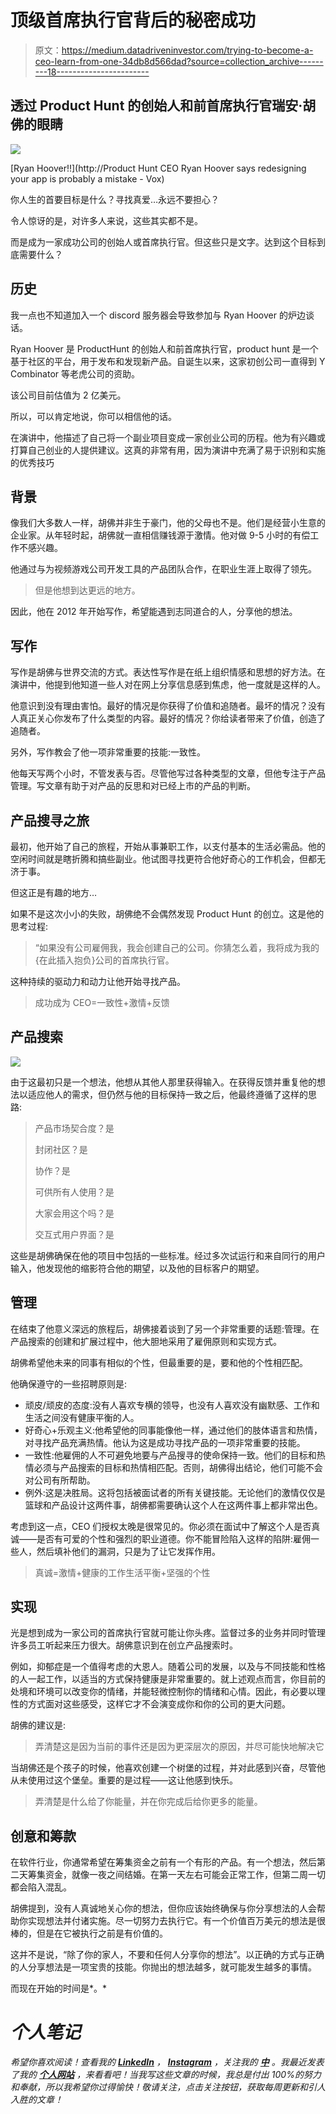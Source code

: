# 顶级首席执行官背后的秘密成功

> 原文：<https://medium.datadriveninvestor.com/trying-to-become-a-ceo-learn-from-one-34db8d566dad?source=collection_archive---------18----------------------->

## 透过 Product Hunt 的创始人和前首席执行官瑞安·胡佛的眼睛

![](img/93d96d611555ce15122049f6faa3874e.png)

[Ryan Hoover!!](http://Product Hunt CEO Ryan Hoover says redesigning your app is probably a mistake - Vox)

你人生的首要目标是什么？寻找真爱…永远不要担心？

令人惊讶的是，对许多人来说，这些其实都不是。

而是成为一家成功公司的创始人或首席执行官。但这些只是文字。达到这个目标到底需要什么？

## 历史

我一点也不知道加入一个 discord 服务器会导致参加与 Ryan Hoover 的炉边谈话。

Ryan Hoover 是 ProductHunt 的创始人和前首席执行官，product hunt 是一个基于社区的平台，用于发布和发现新产品。自诞生以来，这家初创公司一直得到 Y Combinator 等老虎公司的资助。

该公司目前估值为 2 亿美元。

所以，可以肯定地说，你可以相信他的话。

在演讲中，他描述了自己将一个副业项目变成一家创业公司的历程。他为有兴趣或打算自己创业的人提供建议。这真的非常有用，因为演讲中充满了易于识别和实施的优秀技巧

## 背景

像我们大多数人一样，胡佛并非生于豪门，他的父母也不是。他们是经营小生意的企业家。从年轻时起，胡佛就一直相信赚钱源于激情。他对做 9-5 小时的有偿工作不感兴趣。

他通过与为视频游戏公司开发工具的产品团队合作，在职业生涯上取得了领先。

> 但是他想到达更远的地方。

因此，他在 2012 年开始写作，希望能遇到志同道合的人，分享他的想法。

## 写作

写作是胡佛与世界交流的方式。表达性写作是在纸上组织情感和思想的好方法。在演讲中，他提到他知道一些人对在网上分享信息感到焦虑，他一度就是这样的人。

他意识到没有理由害怕。最好的情况是你获得了价值和追随者。最坏的情况？没有人真正关心你发布了什么类型的内容。最好的情况？你给读者带来了价值，创造了追随者。

另外，写作教会了他一项非常重要的技能:一致性。

他每天写两个小时，不管发表与否。尽管他写过各种类型的文章，但他专注于产品管理。写文章有助于对产品的反思和对已经上市的产品的判断。

## 产品搜寻之旅

最初，他开始了自己的旅程，开始从事兼职工作，以支付基本的生活必需品。他的空闲时间就是瞎折腾和搞些副业。他试图寻找更符合他好奇心的工作机会，但都无济于事。

但这正是有趣的地方…

如果不是这次小小的失败，胡佛绝不会偶然发现 Product Hunt 的创立。这是他的思考过程:

> “如果没有公司雇佣我，我会创建自己的公司。你猜怎么着，我将成为我的{在此插入抱负}公司的首席执行官。

这种持续的驱动力和动力让他开始寻找产品。

> 成功成为 CEO=一致性+激情+反馈

## 产品搜索

![](img/d4e2ca7d3efbcd5973d65b496e2853c1.png)

由于这最初只是一个想法，他想从其他人那里获得输入。在获得反馈并重复他的想法以适应他人的需求，但仍然与他的目标保持一致之后，他最终遵循了这样的思路:

> 产品市场契合度？是
> 
> 封闭社区？是
> 
> 协作？是
> 
> 可供所有人使用？是
> 
> 大家会用这个吗？是
> 
> 交互式用户界面？是

这些是胡佛确保在他的项目中包括的一些标准。经过多次试运行和来自同行的用户输入，他发现他的缩影符合他的期望，以及他的目标客户的期望。

## 管理

在结束了他意义深远的旅程后，胡佛接着谈到了另一个非常重要的话题:管理。在产品搜索的创建和扩展过程中，他大胆地采用了雇佣原则和实现方式。

胡佛希望他未来的同事有相似的个性，但最重要的是，要和他的个性相匹配。

他确保遵守的一些招聘原则是:

*   顽皮/顽皮的态度:没有人喜欢专横的领导，也没有人喜欢没有幽默感、工作和生活之间没有健康平衡的人。
*   好奇心+乐观主义:他希望他的同事能像他一样，通过他们的肢体语言和热情，对寻找产品充满热情。他认为这是成功寻找产品的一项非常重要的技能。
*   一致性:他雇佣的人不可避免地要与产品搜寻的使命保持一致。他们的目标和热情必须与产品搜索的目标和热情相匹配。否则，胡佛得出结论，他们可能不会对公司有所帮助。
*   例外:这是决胜局。这将包括被面试者的所有关键技能。无论他们的激情仅仅是篮球和产品设计这两件事，胡佛都需要确认这个人在这两件事上都非常出色。

考虑到这一点，CEO 们授权太晚是很常见的。你必须在面试中了解这个人是否真诚——是否有可爱的个性和强烈的职业道德。你不能冒险陷入这样的陷阱:雇佣一些人，然后填补他们的漏洞，只是为了让它发挥作用。

> 真诚=激情+健康的工作生活平衡+坚强的个性

## 实现

光是想到成为一家公司的首席执行官就可能让你头疼。监督过多的业务并同时管理许多员工听起来压力很大。胡佛意识到在创立产品搜索时。

例如，抑郁症是一个值得考虑的大恩人。随着公司的发展，以及与不同技能和性格的人一起工作，以适当的方式保持健康是非常重要的。就上述观点而言，你目前的处境和环境可以改变你的情绪，并能轻微控制你的情绪和心情。因此，有必要以理性的方式面对这些感受，这样它才不会演变成你和你的公司的更大问题。

胡佛的建议是:

> 弄清楚这是因为当前的事件还是因为更深层次的原因，并尽可能快地解决它

当胡佛还是个孩子的时候，他喜欢创建一个树堡的过程，并对此感到兴奋，尽管他从未使用过这个堡垒。重要的是过程——这让他感到快乐。

> 弄清楚是什么给了你能量，并在你完成后给你更多的能量。

## 创意和筹款

在软件行业，你通常希望在筹集资金之前有一个有形的产品。有一个想法，然后第二天筹集资金，就像一夜之间结婚。在第一天左右可能会正常工作，但第二周一切都会陷入混乱。

胡佛提到，没有人真诚地关心你的想法，但你应该始终确保与你分享想法的人会帮助你实现想法并付诸实施。尽一切努力去执行它。有一个价值百万美元的想法是很棒的，但是在它被执行之前是有价值的。

这并不是说，“除了你的家人，不要和任何人分享你的想法”。以正确的方式与正确的人分享想法是一项宝贵的技能。你抛出的想法越多，就可能发生越多的事情。

而现在开始的时间是*。*

# *个人笔记*

*希望你喜欢阅读！查看我的 [**LinkedIn**](https://www.linkedin.com/in/fatimah-hussain/) ， [**Instagram**](https://www.instagram.com/fxtimxhh/?hl=en) ，关注我的 [**中**](https://medium.com/@fatimahandhussain) 。我最近发表了我的 [**个人网站**](https://fatimahhussain.com/) ，来看看吧！当我写这些文章的时候，我总是付出 100%的努力和奉献，所以我希望你过得愉快！敬请关注，点击关注按钮，获取每周更新和引人入胜的文章！*